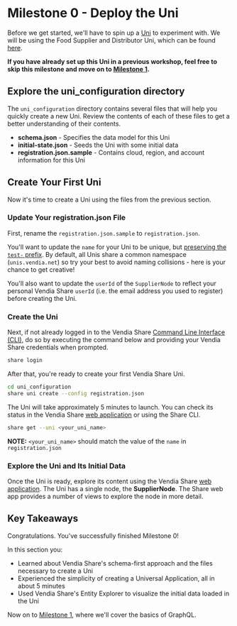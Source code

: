 # Milestone 0 - Deploy the Uni
Before we get started, we'll have to spin up a [Uni](https://www.vendia.net/docs/share/dev-and-use-unis) to experiment with. We will be using the Food Supplier and Distributor Uni, which can be found [here](https://github.com/vendia/examples/tree/main/workshops/food-and-beverage/optimized-distribution). 

__If you have already set up this Uni in a previous workshop, feel free to skip this milestone and move on to [Milestone 1](README-Milestone1.md).__

## Explore the uni_configuration directory
The `uni_configuration` directory contains several files that will help you quickly create a new Uni.  Review the contents of each of these files to get a better understanding of their contents.

* __schema.json__ - Specifies the data model for this Uni
* __initial-state.json__ - Seeds the Uni with some initial data
* __registration.json.sample__ - Contains cloud, region, and account information for this Uni

## Create Your First Uni
Now it's time to create a Uni using the files from the previous section.

### Update Your registration.json File
First, rename the `registration.json.sample` to `registration.json`.  

You'll want to update the `name` for your Uni to be unique, but [preserving the `test-` prefix](https://www.vendia.net/docs/share/limits#uni-and-node-names).  By default, all Unis share a common namespace (`unis.vendia.net`) so try your best to avoid naming collisions - here is your chance to get creative!

You'll also want to update the `userId` of the `SupplierNode` to reflect your personal Vendia Share `userId` (i.e. the email address you used to register) before creating the Uni.

### Create the Uni
Next, if not already logged in to the Vendia Share [Command Line Interface (CLI)](https://vendia.net/docs/share/cli), do so by executing the command below and providing your Vendia Share credentials when prompted.

```bash
share login
```

After that, you're ready to create your first Vendia Share Uni.

```bash
cd uni_configuration
share uni create --config registration.json
```

The Uni will take approximately 5 minutes to launch.  You can check its status in the Vendia Share [web application](https://share.vendia.net) or using the Share CLI.

```bash
share get --uni <your_uni_name>
```

**NOTE:** `<your_uni_name>` should match the value of the `name` in `registration.json`

### Explore the Uni and Its Initial Data
Once the Uni is ready, explore its content using the Vendia Share [web application](https://share.vendia.net/).  The Uni has a single node, the **SupplierNode**.  The Share web app provides a number of views to explore the node in more detail.


## Key Takeaways
Congratulations.  You've successfully finished Milestone 0!

In this section you:

* Learned about Vendia Share's schema-first approach and the files necessary to create a Uni 
* Experienced the simplicity of creating a Universal Application, all in about 5 minutes
* Used Vendia Share's Entity Explorer to visualize the initial data loaded in the Uni

Now on to [Milestone 1](README-Milestone1.md), where we'll cover the basics of GraphQL.
